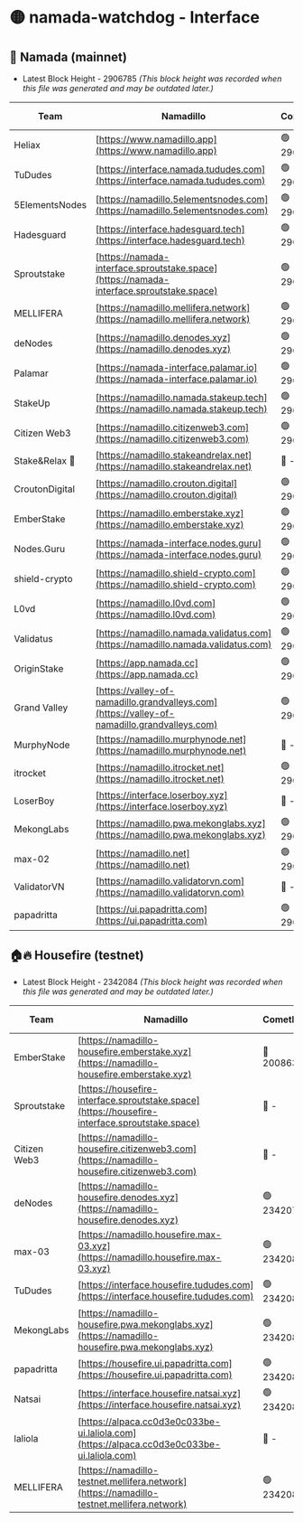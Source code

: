 # 🟡 namada-watchdog - Interface

## 🚀 Namada (mainnet)
- Latest Block Height - 2906785 *(This block height was recorded when this file was generated and may be outdated later.)*

| Team | Namadillo | CometBFT | Indexer | MASP Indexer |
|-|-|-|-|-|
| Heliax | [https://www.namadillo.app](https://www.namadillo.app) | 🟢 2906763 | 🟢 2906763 | 🟢 2906763 |
| TuDudes | [https://interface.namada.tududes.com](https://interface.namada.tududes.com) | 🟢 2906763 | 🟢 2906763 | 🟢 2906763 |
| 5ElementsNodes | [https://namadillo.5elementsnodes.com](https://namadillo.5elementsnodes.com) | 🟢 2906764 | 🟢 2906763 | 🟢 2906763 |
| Hadesguard | [https://interface.hadesguard.tech](https://interface.hadesguard.tech) | 🟢 2906764 | 🟢 2906764 | 🟢 2906764 |
| Sproutstake | [https://namada-interface.sproutstake.space](https://namada-interface.sproutstake.space) | 🟢 2906765 | 🔴 2797937 | 🟢 2906764 |
| MELLIFERA | [https://namadillo.mellifera.network](https://namadillo.mellifera.network) | 🟢 2906766 | 🟢 2906766 | 🟢 2906766 |
| deNodes | [https://namadillo.denodes.xyz](https://namadillo.denodes.xyz) | 🟢 2906766 | 🟢 2906766 | 🟢 2906766 |
| Palamar | [https://namada-interface.palamar.io](https://namada-interface.palamar.io) | 🟢 2906767 | 🟢 2906767 | 🟢 2906767 |
| StakeUp | [https://namadillo.namada.stakeup.tech](https://namadillo.namada.stakeup.tech) | 🟢 2906768 | 🟢 2906768 | 🟢 2906768 |
| Citizen Web3 | [https://namadillo.citizenweb3.com](https://namadillo.citizenweb3.com) | 🟢 2906769 | 🟢 2906768 | 🟢 2906769 |
| Stake&Relax 🦥 | [https://namadillo.stakeandrelax.net](https://namadillo.stakeandrelax.net) | 🔴 - | 🔴 - | 🔴 - |
| CroutonDigital | [https://namadillo.crouton.digital](https://namadillo.crouton.digital) | 🟢 2906772 | 🟢 2906772 | 🟢 2906772 |
| EmberStake | [https://namadillo.emberstake.xyz](https://namadillo.emberstake.xyz) | 🟢 2906772 | 🟢 2906772 | 🟢 2906772 |
| Nodes.Guru | [https://namada-interface.nodes.guru](https://namada-interface.nodes.guru) | 🟢 2906773 | 🟢 2906773 | 🟢 2906773 |
| shield-crypto | [https://namadillo.shield-crypto.com](https://namadillo.shield-crypto.com) | 🟢 2906773 | 🟢 2906773 | 🟢 2906773 |
| L0vd | [https://namadillo.l0vd.com](https://namadillo.l0vd.com) | 🟢 2906774 | 🟢 2906774 | 🟢 2906775 |
| Validatus | [https://namadillo.namada.validatus.com](https://namadillo.namada.validatus.com) | 🟢 2906775 | 🟢 2906775 | 🟢 2906776 |
| OriginStake | [https://app.namada.cc](https://app.namada.cc) | 🟢 2906776 | 🟢 2906776 | 🟢 2906776 |
| Grand Valley | [https://valley-of-namadillo.grandvalleys.com](https://valley-of-namadillo.grandvalleys.com) | 🟢 2906777 | 🟢 2906776 | 🟢 2906777 |
| MurphyNode | [https://namadillo.murphynode.net](https://namadillo.murphynode.net) | 🔴 - | 🔴 - | 🔴 - |
| itrocket | [https://namadillo.itrocket.net](https://namadillo.itrocket.net) | 🟢 2906779 | 🟢 2906779 | 🟢 2906779 |
| LoserBoy | [https://interface.loserboy.xyz](https://interface.loserboy.xyz) | 🔴 - | 🔴 - | 🔴 - |
| MekongLabs | [https://namadillo.pwa.mekonglabs.xyz](https://namadillo.pwa.mekonglabs.xyz) | 🟢 2906781 | 🟢 2906781 | 🟢 2906781 |
| max-02 | [https://namadillo.net](https://namadillo.net) | 🟢 2906783 | 🟢 2906783 | 🟢 2906783 |
| ValidatorVN | [https://namadillo.validatorvn.com](https://namadillo.validatorvn.com) | 🔴 - | 🔴 - | 🔴 - |
| papadritta | [https://ui.papadritta.com](https://ui.papadritta.com) | 🟢 2906785 | 🟢 2906785 | 🟢 2906785 |

## 🏠🔥 Housefire (testnet)
- Latest Block Height - 2342084 *(This block height was recorded when this file was generated and may be outdated later.)*

| Team | Namadillo | CometBFT | Indexer | MASP Indexer |
|-|-|-|-|-|
| EmberStake | [https://namadillo-housefire.emberstake.xyz](https://namadillo-housefire.emberstake.xyz) | 🔴 2008636 | 🔴 - | 🔴 - |
| Sproutstake | [https://housefire-interface.sproutstake.space](https://housefire-interface.sproutstake.space) | 🔴 - | 🔴 - | 🔴 - |
| Citizen Web3 | [https://namadillo-housefire.citizenweb3.com](https://namadillo-housefire.citizenweb3.com) | 🔴 - | 🟢 2342079 | 🟢 2342079 |
| deNodes | [https://namadillo-housefire.denodes.xyz](https://namadillo-housefire.denodes.xyz) | 🟢 2342079 | 🟢 2342079 | 🟢 2342080 |
| max-03 | [https://namadillo.housefire.max-03.xyz](https://namadillo.housefire.max-03.xyz) | 🟢 2342080 | 🔴 2167206 | 🟢 2342080 |
| TuDudes | [https://interface.housefire.tududes.com](https://interface.housefire.tududes.com) | 🟢 2342081 | 🟢 2342081 | 🟢 2342081 |
| MekongLabs | [https://namadillo-housefire.pwa.mekonglabs.xyz](https://namadillo-housefire.pwa.mekonglabs.xyz) | 🟢 2342081 | 🟢 2342081 | 🟢 2342081 |
| papadritta | [https://housefire.ui.papadritta.com](https://housefire.ui.papadritta.com) | 🟢 2342082 | 🟢 2342082 | 🟢 2342081 |
| Natsai | [https://interface.housefire.natsai.xyz](https://interface.housefire.natsai.xyz) | 🟢 2342082 | 🟢 2342082 | 🟢 2342083 |
| laliola | [https://alpaca.cc0d3e0c033be-ui.laliola.com](https://alpaca.cc0d3e0c033be-ui.laliola.com) | 🔴 - | 🔴 - | 🔴 - |
| MELLIFERA | [https://namadillo-testnet.mellifera.network](https://namadillo-testnet.mellifera.network) | 🟢 2342084 | 🟢 2342084 | 🟢 2342085 |

